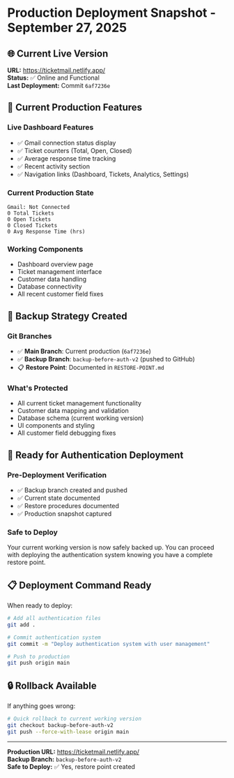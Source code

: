 # Production Deployment Snapshot - September 27, 2025

## 🌐 Current Live Version

**URL:** https://ticketmail.netlify.app/  
**Status:** ✅ Online and Functional  
**Last Deployment:** Commit `6af7236e`

## 📸 Current Production Features

### Live Dashboard Features
- ✅ Gmail connection status display
- ✅ Ticket counters (Total, Open, Closed)
- ✅ Average response time tracking
- ✅ Recent activity section
- ✅ Navigation links (Dashboard, Tickets, Analytics, Settings)

### Current Production State
```
Gmail: Not Connected
0 Total Tickets
0 Open Tickets  
0 Closed Tickets
0 Avg Response Time (hrs)
```

### Working Components
- Dashboard overview page
- Ticket management interface
- Customer data handling
- Database connectivity
- All recent customer field fixes

## 🔄 Backup Strategy Created

### Git Branches
- ✅ **Main Branch**: Current production (`6af7236e`)
- ✅ **Backup Branch**: `backup-before-auth-v2` (pushed to GitHub)
- 📋 **Restore Point**: Documented in `RESTORE-POINT.md`

### What's Protected
- All current ticket management functionality
- Customer data mapping and validation
- Database schema (current working version)
- UI components and styling
- All customer field debugging fixes

## 🚀 Ready for Authentication Deployment

### Pre-Deployment Verification
- ✅ Backup branch created and pushed
- ✅ Current state documented
- ✅ Restore procedures documented
- ✅ Production snapshot captured

### Safe to Deploy
Your current working version is now safely backed up. You can proceed with deploying the authentication system knowing you have a complete restore point.

## 📋 Deployment Command Ready

When ready to deploy:
```bash
# Add all authentication files
git add .

# Commit authentication system
git commit -m "Deploy authentication system with user management"

# Push to production
git push origin main
```

## 🔒 Rollback Available

If anything goes wrong:
```bash
# Quick rollback to current working version
git checkout backup-before-auth-v2
git push --force-with-lease origin main
```

---

**Production URL:** https://ticketmail.netlify.app/  
**Backup Branch:** `backup-before-auth-v2`  
**Safe to Deploy:** ✅ Yes, restore point created